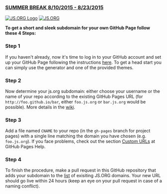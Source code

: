 ### [SUMMER BREAK 8/10/2015 - 8/23/2015](https://github.com/js-org/dns.js.org/issues/390)

[![JS.ORG Logo](http://logo.js.org/png/github_header.png)](http://js.org)
[![JS.ORG](https://img.shields.io/badge/js.org-dns-ffb400.svg?style=flat-square)](http://js.org)

**To get a short and sleek subdomain for your own GitHub Page follow these 4 Steps:**

### Step 1
If you haven't already, now it's time to log in to your GitHub account and set up your GitHub Page following the instructions [here](https://pages.github.com/). To get a head start you can simply use the generator and one of the provided themes.

### Step 2
Now determine your js.org subdomain: either choose your username or the name of your repo according to the existing GitHub Pages URL (for ```http://foo.github.io/bar```, either ```foo.js.org``` or ```bar.js.org``` would be possible). More details in the [wiki](https://github.com/js-org/dns/wiki).

### Step 3
Add a file named ```CNAME``` to your repo (in the ```gh-pages``` branch for project pages) with a single line matching the domain you have chosen (e.g. ```foo.js.org```). If you face problems, check out the section [Custom URLs](https://help.github.com/articles/setting-up-a-custom-domain-with-github-pages/#creating-and-committing-a-cname-file) at GitHub Pages Help.

### Step 4
To finish the procedure, make a pull request in this GitHub repository that adds your subdomain to the [list](https://github.com/js-org/dns/blob/master/cnames_active.js) of exisiting JS.ORG domains. Your new URL should go live within 24 hours (keep an eye on your pull request in case of a naming conflict).
